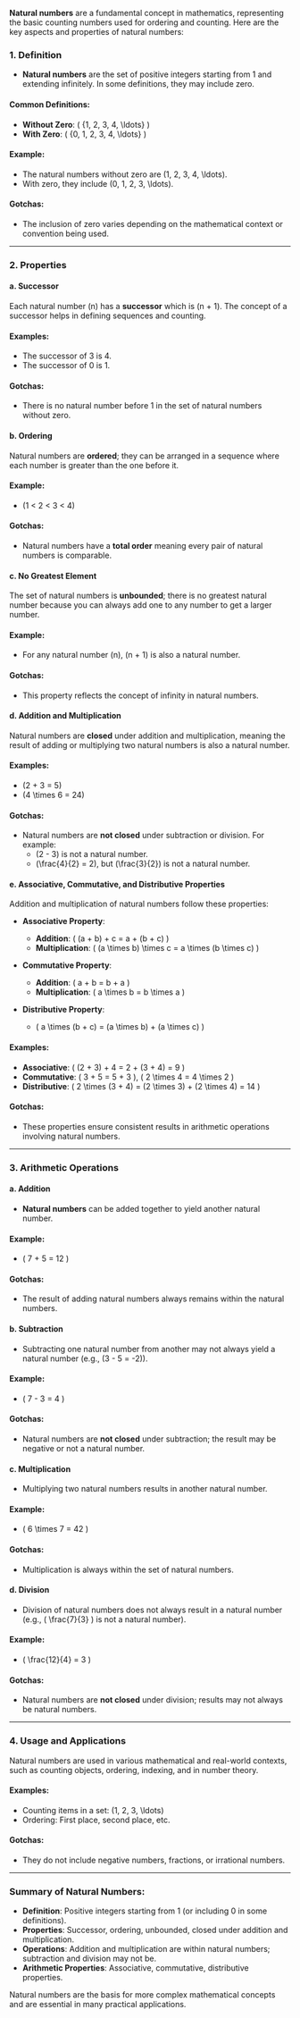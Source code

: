 **Natural numbers** are a fundamental concept in mathematics, representing the basic counting numbers used for ordering and counting. Here are the key aspects and properties of natural numbers:

### 1. **Definition**
- **Natural numbers** are the set of positive integers starting from 1 and extending infinitely. In some definitions, they may include zero.

#### Common Definitions:
- **Without Zero**: \( \{1, 2, 3, 4, \ldots\} \)
- **With Zero**: \( \{0, 1, 2, 3, 4, \ldots\} \)

#### Example:
- The natural numbers without zero are \(1, 2, 3, 4, \ldots\).
- With zero, they include \(0, 1, 2, 3, \ldots\).

#### Gotchas:
- The inclusion of zero varies depending on the mathematical context or convention being used.

---

### 2. **Properties**

#### a. **Successor**
Each natural number \(n\) has a **successor** which is \(n + 1\). The concept of a successor helps in defining sequences and counting.

#### Examples:
- The successor of 3 is 4.
- The successor of 0 is 1.

#### Gotchas:
- There is no natural number before 1 in the set of natural numbers without zero.

#### b. **Ordering**
Natural numbers are **ordered**; they can be arranged in a sequence where each number is greater than the one before it.

#### Example:
- \(1 < 2 < 3 < 4\)

#### Gotchas:
- Natural numbers have a **total order** meaning every pair of natural numbers is comparable.

#### c. **No Greatest Element**
The set of natural numbers is **unbounded**; there is no greatest natural number because you can always add one to any number to get a larger number.

#### Example:
- For any natural number \(n\), \(n + 1\) is also a natural number.

#### Gotchas:
- This property reflects the concept of infinity in natural numbers.

#### d. **Addition and Multiplication**
Natural numbers are **closed** under addition and multiplication, meaning the result of adding or multiplying two natural numbers is also a natural number.

#### Examples:
- \(2 + 3 = 5\)
- \(4 \times 6 = 24\)

#### Gotchas:
- Natural numbers are **not closed** under subtraction or division. For example:
  - \(2 - 3\) is not a natural number.
  - \(\frac{4}{2} = 2\), but \(\frac{3}{2}\) is not a natural number.

#### e. **Associative, Commutative, and Distributive Properties**
Addition and multiplication of natural numbers follow these properties:

- **Associative Property**:
  - **Addition**: \( (a + b) + c = a + (b + c) \)
  - **Multiplication**: \( (a \times b) \times c = a \times (b \times c) \)

- **Commutative Property**:
  - **Addition**: \( a + b = b + a \)
  - **Multiplication**: \( a \times b = b \times a \)

- **Distributive Property**:
  - \( a \times (b + c) = (a \times b) + (a \times c) \)

#### Examples:
- **Associative**: \( (2 + 3) + 4 = 2 + (3 + 4) = 9 \)
- **Commutative**: \( 3 + 5 = 5 + 3 \), \( 2 \times 4 = 4 \times 2 \)
- **Distributive**: \( 2 \times (3 + 4) = (2 \times 3) + (2 \times 4) = 14 \)

#### Gotchas:
- These properties ensure consistent results in arithmetic operations involving natural numbers.

---

### 3. **Arithmetic Operations**

#### a. **Addition**
- **Natural numbers** can be added together to yield another natural number.

#### Example:
- \( 7 + 5 = 12 \)

#### Gotchas:
- The result of adding natural numbers always remains within the natural numbers.

#### b. **Subtraction**
- Subtracting one natural number from another may not always yield a natural number (e.g., \(3 - 5 = -2\)).

#### Example:
- \( 7 - 3 = 4 \)

#### Gotchas:
- Natural numbers are **not closed** under subtraction; the result may be negative or not a natural number.

#### c. **Multiplication**
- Multiplying two natural numbers results in another natural number.

#### Example:
- \( 6 \times 7 = 42 \)

#### Gotchas:
- Multiplication is always within the set of natural numbers.

#### d. **Division**
- Division of natural numbers does not always result in a natural number (e.g., \( \frac{7}{3} \) is not a natural number).

#### Example:
- \( \frac{12}{4} = 3 \)

#### Gotchas:
- Natural numbers are **not closed** under division; results may not always be natural numbers.

---

### 4. **Usage and Applications**
Natural numbers are used in various mathematical and real-world contexts, such as counting objects, ordering, indexing, and in number theory.

#### Examples:
- Counting items in a set: \(1, 2, 3, \ldots\)
- Ordering: First place, second place, etc.

#### Gotchas:
- They do not include negative numbers, fractions, or irrational numbers.

---

### Summary of Natural Numbers:
- **Definition**: Positive integers starting from 1 (or including 0 in some definitions).
- **Properties**: Successor, ordering, unbounded, closed under addition and multiplication.
- **Operations**: Addition and multiplication are within natural numbers; subtraction and division may not be.
- **Arithmetic Properties**: Associative, commutative, distributive properties.

Natural numbers are the basis for more complex mathematical concepts and are essential in many practical applications.